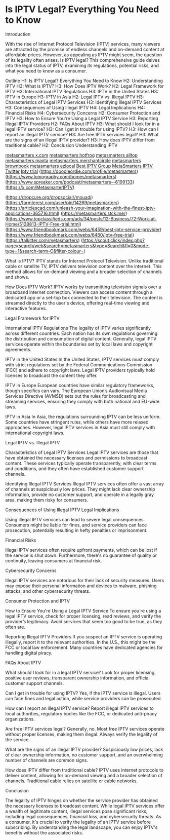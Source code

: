 # Is IPTV Legal? Everything You Need to Know

Introduction

With the rise of Internet Protocol Television (IPTV) services, many viewers are attracted by the promise of endless channels and on-demand content at affordable prices. However, as appealing as IPTV might seem, the question of its legality often arises. Is IPTV legal? This comprehensive guide delves into the legal status of IPTV, examining its regulations, potential risks, and what you need to know as a consumer.

Outline
H1: Is IPTV Legal? Everything You Need to Know
H2: Understanding IPTV
H3: What is IPTV?
H3: How Does IPTV Work?
H2: Legal Framework for IPTV
H3: International IPTV Regulations
H3: IPTV in the United States
H3: IPTV in Europe
H3: IPTV in Asia
H2: Legal IPTV vs. Illegal IPTV
H3: Characteristics of Legal IPTV Services
H3: Identifying Illegal IPTV Services
H3: Consequences of Using Illegal IPTV
H4: Legal Implications
H4: Financial Risks
H4: Cybersecurity Concerns
H2: Consumer Protection and IPTV
H3: How to Ensure You're Using a Legal IPTV Service
H3: Reporting Illegal IPTV Providers
H2: FAQs About IPTV
H3: What should I look for in a legal IPTV service?
H3: Can I get in trouble for using IPTV?
H3: How can I report an illegal IPTV service?
H3: Are free IPTV services legal?
H3: What are the signs of an illegal IPTV provider?
H3: How does IPTV differ from traditional cable?
H2: Conclusion
Understanding IPTV

[metasmarters x.com](https://x.com/MetasmarterlPTV)
[metasmarters hotfrog](https://www.hotfrog.com/company/578dce9316d83abbaaded376c8ba8004)
[metasmarters alltop](https://alltop.com/my/mouadj)
[metasmarters manta](https://www.manta.com/c/m1wd1cy/metasmarters)
[metasmarters merchantcircle](https://www.merchantcircle.com/metasmarters-new-york-ny)
[metasmarters brownbook](https://www.brownbook.net/business/52778753/metasmarters/)
[metasmarters ezlocal](https://ezlocal.com/ny/new-york/movies/0918137913)
[Best IPTV Group](https://peatix.com/group/16309554)
[MetaSmarters IPTV Twitter](https://x.com/metasmarters)
[Iptv trial](https://metasmarters.bandcamp.com/album/metasmarters-free-iptv-trial)
(https://doodleordie.com/profile/metasmarters)
(https://www.lomography.com/homes/metasmarters)
(https://www.spreaker.com/podcast/metasmarters--6199133)
(https://x.com/MetasmarterlPTV)


(https://dropcure.org/dropsocial//mouadj)
(https://farmterest.com/user/pin/14269/metasmarters)
(https://articlescad.com/unleash-your-imagination-with-the-finest-iptv-applications-365716.html)
(https://metasmarters.stck.me/)
(https://www.topclassifieds.com/ads/34/posts/12-Business/72-Work-at-Home/5128813-IPTV-Free-trial.html)
(https://www.friendbookmark.com/webs/6459/best-iptv-service-provider)
(https://www.friendbookmark.com/webs/6460/iptv-free-trial)
(https://talkitter.com/metasmarters)
(https://scout.click/index.php?page=search/web&search=metasmarters&type=Search&fl=0&mode-type=1&search-term-O&filter-colour=)



What is IPTV?
IPTV stands for Internet Protocol Television. Unlike traditional cable or satellite TV, IPTV delivers television content over the internet. This method allows for on-demand viewing and a broader selection of channels and shows.

How Does IPTV Work?
IPTV works by transmitting television signals over a broadband internet connection. Viewers can access content through a dedicated app or a set-top box connected to their television. The content is streamed directly to the user's device, offering real-time viewing and interactive features.

Legal Framework for IPTV

International IPTV Regulations
The legality of IPTV varies significantly across different countries. Each nation has its own regulations governing the distribution and consumption of digital content. Generally, legal IPTV services operate within the boundaries set by local laws and copyright agreements.

IPTV in the United States
In the United States, IPTV services must comply with strict regulations set by the Federal Communications Commission (FCC) and adhere to copyright laws. Legal IPTV providers typically hold licenses to broadcast the content they offer.

IPTV in Europe
European countries have similar regulatory frameworks, though specifics can vary. The European Union’s Audiovisual Media Services Directive (AVMSD) sets out the rules for broadcasting and streaming services, ensuring they comply with both national and EU-wide laws.

IPTV in Asia
In Asia, the regulations surrounding IPTV can be less uniform. Some countries have stringent rules, while others have more relaxed approaches. However, legal IPTV services in Asia must still comply with international copyright laws.

Legal IPTV vs. Illegal IPTV

Characteristics of Legal IPTV Services
Legal IPTV services are those that have obtained the necessary licenses and permissions to broadcast content. These services typically operate transparently, with clear terms and conditions, and they often have established customer support channels.

Identifying Illegal IPTV Services
Illegal IPTV services often offer a vast array of channels at suspiciously low prices. They might lack clear ownership information, provide no customer support, and operate in a legally gray area, making them risky for consumers.

Consequences of Using Illegal IPTV
Legal Implications

Using illegal IPTV services can lead to severe legal consequences. Consumers might be liable for fines, and service providers can face prosecution, potentially resulting in hefty penalties or imprisonment.

Financial Risks

Illegal IPTV services often require upfront payments, which can be lost if the service is shut down. Furthermore, there's no guarantee of quality or continuity, leaving consumers at financial risk.

Cybersecurity Concerns

Illegal IPTV services are notorious for their lack of security measures. Users may expose their personal information and devices to malware, phishing attacks, and other cybersecurity threats.

Consumer Protection and IPTV

How to Ensure You're Using a Legal IPTV Service
To ensure you're using a legal IPTV service, check for proper licensing, read reviews, and verify the provider’s legitimacy. Avoid services that seem too good to be true, as they often are.

Reporting Illegal IPTV Providers
If you suspect an IPTV service is operating illegally, report it to the relevant authorities. In the U.S., this might be the FCC or local law enforcement. Many countries have dedicated agencies for handling digital piracy.

FAQs About IPTV

What should I look for in a legal IPTV service?
Look for proper licensing, positive user reviews, transparent ownership information, and official customer support channels.

Can I get in trouble for using IPTV?
Yes, if the IPTV service is illegal. Users can face fines and legal action, while service providers can be prosecuted.

How can I report an illegal IPTV service?
Report illegal IPTV services to local authorities, regulatory bodies like the FCC, or dedicated anti-piracy organizations.

Are free IPTV services legal?
Generally, no. Most free IPTV services operate without proper licenses, making them illegal. Always verify the legality of the service.

What are the signs of an illegal IPTV provider?
Suspiciously low prices, lack of clear ownership information, no customer support, and an overwhelming number of channels are common signs.

How does IPTV differ from traditional cable?
IPTV uses internet protocols to deliver content, allowing for on-demand viewing and a broader selection of channels. Traditional cable relies on satellite or cable networks.

Conclusion

The legality of IPTV hinges on whether the service provider has obtained the necessary licenses to broadcast content. While legal IPTV services offer a wealth of legitimate content, illegal services pose significant risks, including legal consequences, financial loss, and cybersecurity threats. As a consumer, it's crucial to verify the legality of an IPTV service before subscribing. By understanding the legal landscape, you can enjoy IPTV's benefits without the associated risks.
